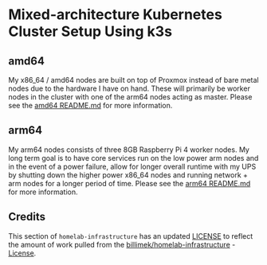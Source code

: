 # Mixed-architecture Kubernetes Cluster Setup Using k3s

## amd64

My x86_64 / amd64 nodes are built on top of Proxmox instead of bare metal nodes due to the hardware I have on hand. These will primarily be worker nodes in the cluster with one of the arm64 nodes acting as master. Please see the [amd64 README.md](amd64/README.md) for more information.

## arm64

My arm64 nodes consists of three 8GB Raspberry Pi 4 worker nodes. My long term goal is to have core services run on the low power arm nodes and in the event of a power failure, allow for longer overall runtime with my UPS by shutting down the higher power x86_64 nodes and running network + arm nodes for a longer period of time. Please see the [arm64 README.md](arm64/README.md) for more information.

## Credits

This section of `homelab-infrastructure` has an updated [LICENSE](LICENSE) to reflect the amount of work pulled from the [billimek/homelab-infrastructure](https://github.com/billimek/homelab-infrastructure/tree/master/k3s) - [License](https://github.com/billimek/homelab-infrastructure/blob/master/LICENSE).
